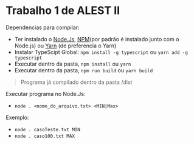 # Trabalho 1 de ALEST II

Dependencias para compilar:
 - Ter instalado o [Node.Js](https://nodejs.org/en/), [NPM](https://www.npmjs.com/)(por padrão é instalado junto com o Node.js) ou [Yarn](https://yarnpkg.com/) (de preferencia o Yarn)
 - Instalar TypeScipt Global: `npm install -g typescript` ou `yarn add -g typescript`
 - Executar dentro da pasta, `npm install` ou  `yarn`
 - Executar dentro da pasta, `npm run build` ou  `yarn build`

> Programa já compilado dentro da pasta /dist

Executar programa no Node.Js:
- `node . <nome_do_arquivo.txt> <MIN|Max>`

Exemplo:
- `node . casoTeste.txt MIN`
- `node . caso100.txt MAX`
